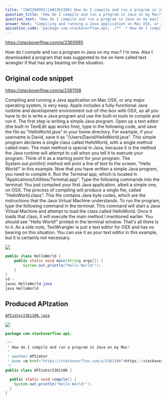 ```yaml
---
title: "[Q#2360995][A#2361108] How do I compile and run a program in Java on my Mac?"
question_title: "How do I compile and run a program in Java on my Mac?"
question_text: "How do I compile and run a program in Java on my mac? I'm new. Also I downloaded a program that was suggested to me on here called text wrangler if that has any bearing on the situation."
answer_text: "Compiling and running a Java application on Mac OSX, or any major operating system, is very easy. Apple includes a fully-functional Java runtime and development environment out-of-the-box with OSX, so all you have to do is write a Java program and use the built-in tools to compile and run it. The first step is writing a simple Java program. Open up a text editor (the built-in TextEdit app works fine), type in the following code, and save the file as \"HelloWorld.java\" in your home directory. For example, if your username is David, save it as \"/Users/David/HelloWorld.java\". This simple program declares a single class called HelloWorld, with a single method called main. The main method is special in Java, because it is the method the Java runtime will attempt to call when you tell it to execute your program. Think of it as a starting point for your program. The System.out.println() method will print a line of text to the screen, \"Hello World!\" in this example. Now that you have written a simple Java program, you need to compile it. Run the Terminal app, which is located in \"Applications/Utilities/Terminal.app\". Type the following commands into the terminal: You just compiled your first Java application, albeit a simple one, on OSX. The process of compiling will produce a single file, called \"HelloWorld.class\". This file contains Java byte codes, which are the instructions that the Java Virtual Machine understands. To run the program, type the following command in the terminal. This command will start a Java Virtual Machine and attempt to load the class called HelloWorld. Once it loads that class, it will execute the main method I mentioned earlier. You should see \"Hello World!\" printed in the terminal window. That's all there is to it. As a side note, TextWrangler is just a text editor for OSX and has no bearing on this situation. You can use it as your text editor in this example, but it is certainly not necessary."
apization_code: "package com.stackoverflow.api;  /**  * How do I compile and run a program in Java on my Mac?  *  * @author APIzator  * @see <a href=\"https://stackoverflow.com/a/2361108\">https://stackoverflow.com/a/2361108</a>  */ public class APIzator2361108 {    public static void compile() {     System.out.println(\"Hello World!\");   } }"
---
```


https://stackoverflow.com/q/2360995

How do I compile and run a program in Java on my mac?
I&#x27;m new.
Also I downloaded a program that was suggested to me on here called text wrangler if that has any bearing on the situation.



## Original code snippet

https://stackoverflow.com/a/2361108

Compiling and running a Java application on Mac OSX, or any major operating system, is very easy. Apple includes a fully-functional Java runtime and development environment out-of-the-box with OSX, so all you have to do is write a Java program and use the built-in tools to compile and run it.
The first step is writing a simple Java program. Open up a text editor (the built-in TextEdit app works fine), type in the following code, and save the file as &quot;HelloWorld.java&quot; in your home directory.
For example, if your username is David, save it as &quot;/Users/David/HelloWorld.java&quot;. This simple program declares a single class called HelloWorld, with a single method called main. The main method is special in Java, because it is the method the Java runtime will attempt to call when you tell it to execute your program. Think of it as a starting point for your program. The System.out.println() method will print a line of text to the screen, &quot;Hello World!&quot; in this example.
Now that you have written a simple Java program, you need to compile it. Run the Terminal app, which is located in &quot;Applications/Utilities/Terminal.app&quot;. Type the following commands into the terminal:
You just compiled your first Java application, albeit a simple one, on OSX. The process of compiling will produce a single file, called &quot;HelloWorld.class&quot;. This file contains Java byte codes, which are the instructions that the Java Virtual Machine understands.
To run the program, type the following command in the terminal.
This command will start a Java Virtual Machine and attempt to load the class called HelloWorld. Once it loads that class, it will execute the main method I mentioned earlier. You should see &quot;Hello World!&quot; printed in the terminal window. That&#x27;s all there is to it.
As a side note, TextWrangler is just a text editor for OSX and has no bearing on this situation. You can use it as your text editor in this example, but it is certainly not necessary.

<div class="code-logo"><img src="/stackoverflow.png" /></div>

```java
public class HelloWorld {
    public static void main(String args[]) {
        System.out.println("Hello World!");
    }
}
cd ~
javac HelloWorld.java
java HelloWorld
```

## Produced APIzation

[`APIzator2361108.java`](https://github.com/pasqualesalza/apization-temp/raw/main/data/search/APIzator2361108.java)

<div class="code-logo"><img src="/apizator.png" /></div>

```java
package com.stackoverflow.api;

/**
 * How do I compile and run a program in Java on my Mac?
 *
 * @author APIzator
 * @see <a href="https://stackoverflow.com/a/2361108">https://stackoverflow.com/a/2361108</a>
 */
public class APIzator2361108 {

  public static void compile() {
    System.out.println("Hello World!");
  }
}

```